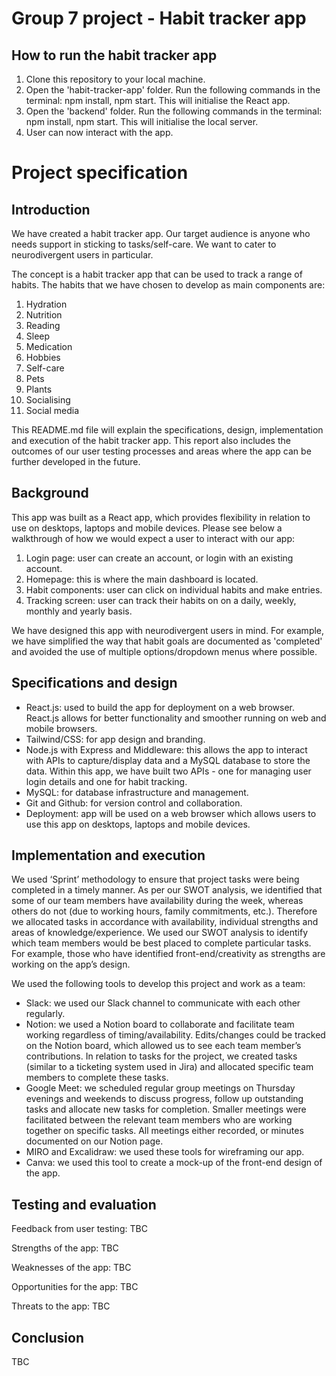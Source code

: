 # Group 7 project - Habit tracker app

## How to run the habit tracker app
1. Clone this repository to your local machine.
2. Open the 'habit-tracker-app' folder. Run the following commands in the terminal: npm install, npm start. This will initialise the React app.
3. Open the 'backend' folder. Run the following commands in the terminal: npm install, npm start. This will initialise the local server.
4. User can now interact with the app.

# Project specification
## Introduction
We have created a habit tracker app. Our target audience is anyone who needs support in sticking to tasks/self-care. We want to cater to neurodivergent users in particular.

The concept is a habit tracker app that can be used to track a range of habits. The habits that we have chosen to develop as main components are:

1. Hydration
2. Nutrition
3. Reading
4. Sleep
5. Medication
6. Hobbies
7. Self-care
8. Pets
9. Plants
10. Socialising
11. Social media

This README.md file will explain the specifications, design, implementation and execution of the habit tracker app. This report also includes the outcomes of our user testing processes and areas where the app can be further developed in the future.

## Background
This app was built as a React app, which provides flexibility in relation to use on desktops, laptops and mobile devices. Please see below a walkthrough of how we would expect a user to interact with our app: 

1. Login page: user can create an account, or login with an existing account.
2. Homepage: this is where the main dashboard is located.
3. Habit components: user can click on individual habits and make entries.
4. Tracking screen: user can track their habits on on a daily, weekly, monthly and yearly basis.

We have designed this app with neurodivergent users in mind. For example, we have simplified the way that habit goals are documented as 'completed' and avoided the use of multiple options/dropdown menus where possible. 

## Specifications and design
- React.js: used to build the app for deployment on a web browser. React.js allows for better functionality and smoother running on web and mobile browsers.
- Tailwind/CSS: for app design and branding.
- Node.js with Express and Middleware: this allows the app to interact with APIs to capture/display data and a MySQL database to store the data. Within this app, we have built two APIs - one for managing user login details and one for habit tracking.
- MySQL: for database infrastructure and management.
- Git and Github: for version control and collaboration.
- Deployment: app will be used on a web browser which allows users to use this app on desktops, laptops and mobile devices.

## Implementation and execution
We used ‘Sprint’ methodology to ensure that project tasks were being completed in a timely manner. As per our SWOT analysis, we identified that some of our team members have availability during the week, whereas others do not (due to working hours, family commitments, etc.). Therefore we allocated tasks in accordance with availability, individual strengths and areas of knowledge/experience. We used our SWOT analysis to identify which team members would be best placed to complete particular tasks. For example, those who have identified front-end/creativity as strengths are working on the app’s design.

We used the following tools to develop this project and work as a team:
- Slack: we used our Slack channel to communicate with each other regularly. 
- Notion: we used a Notion board to collaborate and facilitate team working regardless of timing/availability. Edits/changes could be tracked on the Notion board, which allowed us to see each team member’s contributions. In relation to tasks for the project, we created tasks (similar to a ticketing system used in Jira) and allocated specific team members to complete these tasks.
- Google Meet: we scheduled regular group meetings on Thursday evenings and weekends to discuss progress, follow up outstanding tasks and allocate new tasks for completion. Smaller meetings were facilitated between the relevant team members who are working together on specific tasks. All meetings either recorded, or minutes documented on our Notion page.
- MIRO and Excalidraw: we used these tools for wireframing our app.
- Canva: we used this tool to create a mock-up of the front-end design of the app.

## Testing and evaluation
Feedback from user testing: TBC

Strengths of the app: TBC

Weaknesses of the app: TBC

Opportunities for the app: TBC

Threats to the app: TBC

## Conclusion
TBC